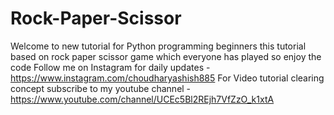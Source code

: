 # Rock-Paper-Scissor
Welcome to new tutorial for Python programming beginners
this tutorial based on rock paper scissor game which everyone has played
so enjoy the code
Follow me on Instagram for daily updates - https://www.instagram.com/choudharyashish885
For Video tutorial clearing concept subscribe to my youtube channel - https://www.youtube.com/channel/UCEc5Bl2REjh7VfZzO_k1xtA 
